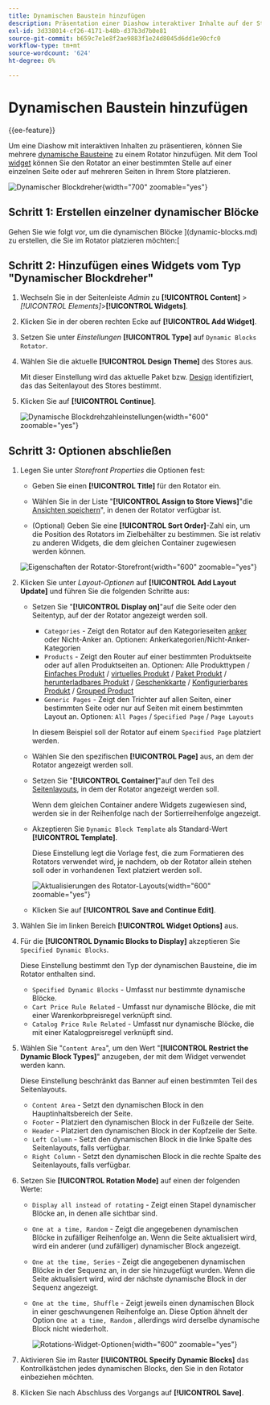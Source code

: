 ```yaml
---
title: Dynamischen Baustein hinzufügen
description: Präsentation einer Diashow interaktiver Inhalte auf der Storefront durch Hinzufügen mehrerer dynamischer Bausteine zu einem Rotator.
exl-id: 3d338014-cf26-4171-b48b-d37b3d7b0e81
source-git-commit: b659c7e1e8f2ae9883f1e24d8045d6dd1e90cfc0
workflow-type: tm+mt
source-wordcount: '624'
ht-degree: 0%

---
```


# Dynamischen Baustein hinzufügen

{{ee-feature}}

Um eine Diashow mit interaktiven Inhalten zu präsentieren, können Sie mehrere [dynamische Bausteine](dynamic-blocks.md) zu einem Rotator hinzufügen. Mit dem Tool [widget](widgets.md) können Sie den Rotator an einer bestimmten Stelle auf einer einzelnen Seite oder auf mehreren Seiten in Ihrem Store platzieren.

![Dynamischer Blockdreher](./assets/widget-dynamic-block-rotator.png){width="700" zoomable="yes"}

## Schritt 1: Erstellen einzelner dynamischer Blöcke

Gehen Sie wie folgt vor, um die dynamischen Blöcke ](dynamic-blocks.md) zu erstellen, die Sie im Rotator platzieren möchten:[

## Schritt 2: Hinzufügen eines Widgets vom Typ &quot;Dynamischer Blockdreher&quot;

1. Wechseln Sie in der Seitenleiste _Admin_ zu **[!UICONTROL Content]** > _[!UICONTROL Elements]_>**[!UICONTROL Widgets]**.

1. Klicken Sie in der oberen rechten Ecke auf **[!UICONTROL Add Widget]**.

1. Setzen Sie unter _Einstellungen_ **[!UICONTROL Type]** auf `Dynamic Blocks Rotator`.

1. Wählen Sie die aktuelle **[!UICONTROL Design Theme]** des Stores aus.

   Mit dieser Einstellung wird das aktuelle Paket bzw. [Design](themes.md) identifiziert, das das Seitenlayout des Stores bestimmt.

1. Klicken Sie auf **[!UICONTROL Continue]**.

   ![Dynamische Blockdrehzahleinstellungen](./assets/widget-dynamic-block-rotator-settings.png){width="600" zoomable="yes"}

## Schritt 3: Optionen abschließen

1. Legen Sie unter _Storefront Properties_ die Optionen fest:

   - Geben Sie einen **[!UICONTROL Title]** für den Rotator ein.

   - Wählen Sie in der Liste &quot;**[!UICONTROL Assign to Store Views]**&quot;die [Ansichten speichern](../getting-started/websites-stores-views.md)&quot;, in denen der Rotator verfügbar ist.

   - (Optional) Geben Sie eine **[!UICONTROL Sort Order]**-Zahl ein, um die Position des Rotators im Zielbehälter zu bestimmen. Sie ist relativ zu anderen Widgets, die dem gleichen Container zugewiesen werden können.

   ![Eigenschaften der Rotator-Storefront](./assets/widget-dynamic-block-rotator-storefront-properties.png){width="600" zoomable="yes"}

1. Klicken Sie unter _Layout-Optionen_ auf **[!UICONTROL Add Layout Update]** und führen Sie die folgenden Schritte aus:

   - Setzen Sie &quot;**[!UICONTROL Display on]**&quot;auf die Seite oder den Seitentyp, auf der der Rotator angezeigt werden soll.

      - `Categories` - Zeigt den Rotator auf den Kategorieseiten [anker](../catalog/navigation-layered.md) oder Nicht-Anker an. Optionen: Ankerkategorien/Nicht-Anker-Kategorien
      - `Products` - Zeigt den Router auf einer bestimmten Produktseite oder auf allen Produktseiten an. Optionen: Alle Produkttypen / [Einfaches Produkt](../catalog/product-create-simple.md) / [virtuelles Produkt](../catalog/product-create-virtual.md) / [Paket Produkt](../catalog/product-create-bundle.md) / [herunterladbares Produkt](../catalog/product-create-downloadable.md) / [Geschenkkarte](../catalog/product-gift-card-create.md) / [Konfigurierbares Produkt](../catalog/product-create-configurable.md) / [Grouped Product](../catalog/product-create-grouped.md)
      - `Generic Pages` - Zeigt den Trichter auf allen Seiten, einer bestimmten Seite oder nur auf Seiten mit einem bestimmten Layout an. Optionen: `All Pages` / `Specified Page` / `Page Layouts`

     In diesem Beispiel soll der Rotator auf einem `Specified Page` platziert werden.

   - Wählen Sie den spezifischen **[!UICONTROL Page]** aus, an dem der Rotator angezeigt werden soll.

   - Setzen Sie &quot;**[!UICONTROL Container]**&quot;auf den Teil des [Seitenlayouts](page-layout.md#standard-page-layouts), in dem der Rotator angezeigt werden soll.

     Wenn dem gleichen Container andere Widgets zugewiesen sind, werden sie in der Reihenfolge nach der Sortierreihenfolge angezeigt.

   - Akzeptieren Sie `Dynamic Block Template` als Standard-Wert **[!UICONTROL Template]**.

     Diese Einstellung legt die Vorlage fest, die zum Formatieren des Rotators verwendet wird, je nachdem, ob der Rotator allein stehen soll oder in vorhandenen Text platziert werden soll.

     ![Aktualisierungen des Rotator-Layouts](./assets/widget-dynamic-block-rotator-layout-updates.png){width="600" zoomable="yes"}

   - Klicken Sie auf **[!UICONTROL Save and Continue Edit]**.

1. Wählen Sie im linken Bereich **[!UICONTROL Widget Options]** aus.

1. Für die **[!UICONTROL Dynamic Blocks to Display]** akzeptieren Sie `Specified Dynamic Blocks`.

   Diese Einstellung bestimmt den Typ der dynamischen Bausteine, die im Rotator enthalten sind.

   - `Specified Dynamic Blocks` - Umfasst nur bestimmte dynamische Blöcke.
   - `Cart Price Rule Related` - Umfasst nur dynamische Blöcke, die mit einer Warenkorbpreisregel verknüpft sind.
   - `Catalog Price Rule Related` - Umfasst nur dynamische Blöcke, die mit einer Katalogpreisregel verknüpft sind.

1. Wählen Sie &quot;`Content Area`&quot;, um den Wert &quot;**[!UICONTROL Restrict the Dynamic Block Types]**&quot; anzugeben, der mit dem Widget verwendet werden kann.

   Diese Einstellung beschränkt das Banner auf einen bestimmten Teil des Seitenlayouts.

   - `Content Area` - Setzt den dynamischen Block in den Hauptinhaltsbereich der Seite.
   - `Footer` - Platziert den dynamischen Block in der Fußzeile der Seite.
   - `Header` - Platziert den dynamischen Block in der Kopfzeile der Seite.
   - `Left Column` - Setzt den dynamischen Block in die linke Spalte des Seitenlayouts, falls verfügbar.
   - `Right Column` - Setzt den dynamischen Block in die rechte Spalte des Seitenlayouts, falls verfügbar.

1. Setzen Sie **[!UICONTROL Rotation Mode]** auf einen der folgenden Werte:

   - `Display all instead of rotating` - Zeigt einen Stapel dynamischer Blöcke an, in denen alle sichtbar sind.
   - `One at a time, Random` - Zeigt die angegebenen dynamischen Blöcke in zufälliger Reihenfolge an. Wenn die Seite aktualisiert wird, wird ein anderer (und zufälliger) dynamischer Block angezeigt.
   - `One at the time, Series` - Zeigt die angegebenen dynamischen Blöcke in der Sequenz an, in der sie hinzugefügt wurden. Wenn die Seite aktualisiert wird, wird der nächste dynamische Block in der Sequenz angezeigt.
   - `One at the time, Shuffle` - Zeigt jeweils einen dynamischen Block in einer geschwungenen Reihenfolge an. Diese Option ähnelt der Option `One at a time, Random` , allerdings wird derselbe dynamische Block nicht wiederholt.

     ![Rotations-Widget-Optionen](./assets/widget-dynamic-block-rotator-widget-options.png){width="600" zoomable="yes"}

1. Aktivieren Sie im Raster **[!UICONTROL Specify Dynamic Blocks]** das Kontrollkästchen jedes dynamischen Blocks, den Sie in den Rotator einbeziehen möchten.

1. Klicken Sie nach Abschluss des Vorgangs auf **[!UICONTROL Save]**.
